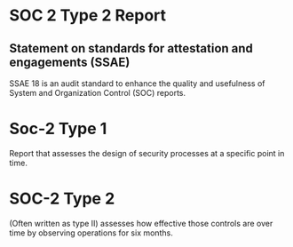 # SOC 2 Type 2 Report

## Statement on standards for attestation and engagements (SSAE)

SSAE 18 is an audit standard to enhance the quality and usefulness of System and Organization Control (SOC) reports. 

# Soc-2 Type 1

Report that assesses the design of security processes at a specific point in time.

# SOC-2 Type 2

(Often written as type II) assesses how effective those controls are over time by observing operations for six months. 